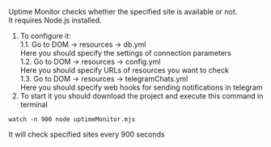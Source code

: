 Uptime Monitor checks whether the specified site is available or not.<br/>
It requires Node.js installed.<br/>
1. To configure it:<br/>
  1.1. Go to DOM -> resources -> db.yml<br/>
       Here you should specify the settings of connection parameters<br/>
  1.2. Go to DOM -> resources -> config.yml<br/>
       Here you should specify URLs of resources you want to check<br/>
  1.3. Go to DOM -> resources -> telegramChats.yml<br/>
       Here you should specify web hooks for sending notifications in telegram<br/>
2. To start it you should download the project and execute this command in terminal
```
watch -n 900 node uptimeMonitor.mjs
```
It will check specified sites every 900 seconds
